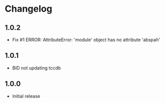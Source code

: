 # Changelog

## 1.0.2

- Fix #1 ERROR: AttributeError: 'module' object has no attribute 'abspah'

## 1.0.1

- BID not updating tccdb

## 1.0.0

- Initial release
